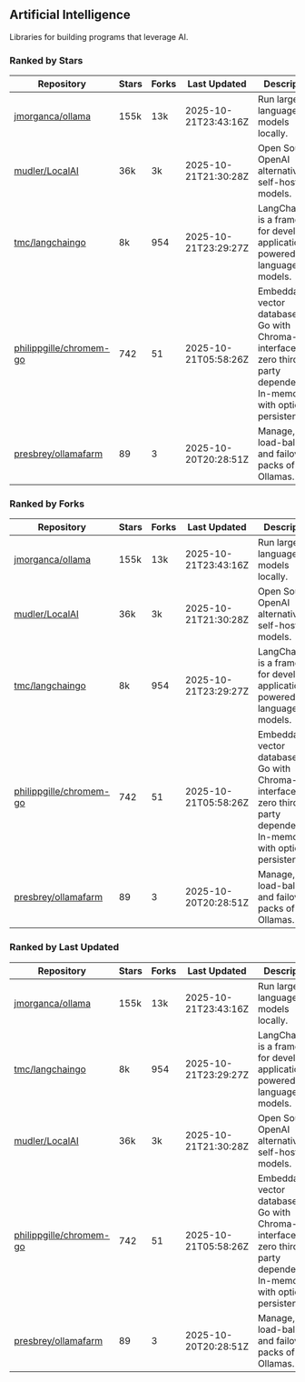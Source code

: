 ## Artificial Intelligence

Libraries for building programs that leverage AI.

### Ranked by Stars

| Repository | Stars | Forks | Last Updated | Description | 
|------------|-------|-------|--------------|-------------|
| [jmorganca/ollama](https://github.com/jmorganca/ollama) | 155k | 13k | 2025-10-21T23:43:16Z |  Run large language models locally. |
| [mudler/LocalAI](https://github.com/mudler/LocalAI) | 36k | 3k | 2025-10-21T21:30:28Z |  Open Source OpenAI alternative, self-host AI models. |
| [tmc/langchaingo](https://github.com/tmc/langchaingo) | 8k | 954 | 2025-10-21T23:29:27Z |  LangChainGo is a framework for developing applications powered by language models. |
| [philippgille/chromem-go](https://github.com/philippgille/chromem-go) | 742 | 51 | 2025-10-21T05:58:26Z |  Embeddable vector database for Go with Chroma-like interface and zero third-party dependencies. In-memory with optional persistence. |
| [presbrey/ollamafarm](https://github.com/presbrey/ollamafarm) | 89 | 3 | 2025-10-20T20:28:51Z |  Manage, load-balance, and failover packs of Ollamas. |

### Ranked by Forks

| Repository | Stars | Forks | Last Updated | Description | 
|------------|-------|-------|--------------|-------------|
| [jmorganca/ollama](https://github.com/jmorganca/ollama) | 155k | 13k | 2025-10-21T23:43:16Z |  Run large language models locally. |
| [mudler/LocalAI](https://github.com/mudler/LocalAI) | 36k | 3k | 2025-10-21T21:30:28Z |  Open Source OpenAI alternative, self-host AI models. |
| [tmc/langchaingo](https://github.com/tmc/langchaingo) | 8k | 954 | 2025-10-21T23:29:27Z |  LangChainGo is a framework for developing applications powered by language models. |
| [philippgille/chromem-go](https://github.com/philippgille/chromem-go) | 742 | 51 | 2025-10-21T05:58:26Z |  Embeddable vector database for Go with Chroma-like interface and zero third-party dependencies. In-memory with optional persistence. |
| [presbrey/ollamafarm](https://github.com/presbrey/ollamafarm) | 89 | 3 | 2025-10-20T20:28:51Z |  Manage, load-balance, and failover packs of Ollamas. |

### Ranked by Last Updated

| Repository | Stars | Forks | Last Updated | Description | 
|------------|-------|-------|--------------|-------------|
| [jmorganca/ollama](https://github.com/jmorganca/ollama) | 155k | 13k | 2025-10-21T23:43:16Z |  Run large language models locally. |
| [tmc/langchaingo](https://github.com/tmc/langchaingo) | 8k | 954 | 2025-10-21T23:29:27Z |  LangChainGo is a framework for developing applications powered by language models. |
| [mudler/LocalAI](https://github.com/mudler/LocalAI) | 36k | 3k | 2025-10-21T21:30:28Z |  Open Source OpenAI alternative, self-host AI models. |
| [philippgille/chromem-go](https://github.com/philippgille/chromem-go) | 742 | 51 | 2025-10-21T05:58:26Z |  Embeddable vector database for Go with Chroma-like interface and zero third-party dependencies. In-memory with optional persistence. |
| [presbrey/ollamafarm](https://github.com/presbrey/ollamafarm) | 89 | 3 | 2025-10-20T20:28:51Z |  Manage, load-balance, and failover packs of Ollamas. |

